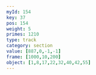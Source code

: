 ```yaml
---
myId: 154
key: 37
pos: 154
weight: 5
primes: 1210
type: track
category: section
value: [887,0,-1,-1]
frame: [1000,10,200]
object: [1,8,17,22,32,40,42,55]
---
```

